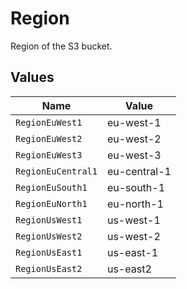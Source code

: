 # Region

Region of the S3 bucket.


## Values

| Name               | Value              |
| ------------------ | ------------------ |
| `RegionEuWest1`    | eu-west-1          |
| `RegionEuWest2`    | eu-west-2          |
| `RegionEuWest3`    | eu-west-3          |
| `RegionEuCentral1` | eu-central-1       |
| `RegionEuSouth1`   | eu-south-1         |
| `RegionEuNorth1`   | eu-north-1         |
| `RegionUsWest1`    | us-west-1          |
| `RegionUsWest2`    | us-west-2          |
| `RegionUsEast1`    | us-east-1          |
| `RegionUsEast2`    | us-east2           |